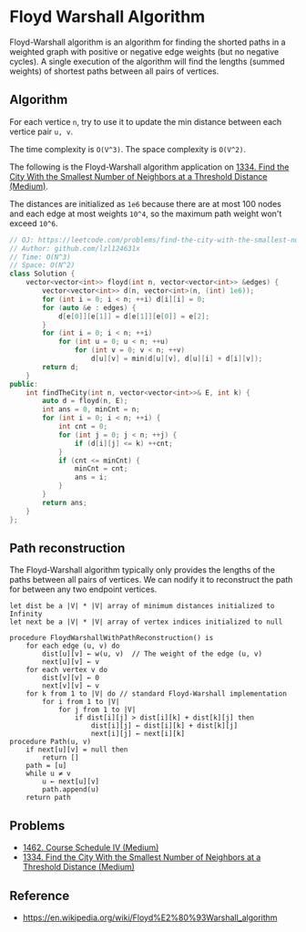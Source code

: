 # Floyd Warshall Algorithm

Floyd-Warshall algorithm is an algorithm for finding the shorted paths in a weighted graph with positive or negative edge weights (but no negative cycles). A single execution of the algorithm will find the lengths (summed weights) of shortest paths between all pairs of vertices.

## Algorithm

For each vertice `n`, try to use it to update the min distance between each vertice pair `u, v`.

The time complexity is `O(V^3)`. The space complexity is `O(V^2)`.

The following is the Floyd-Warshall algorithm application on [1334. Find the City With the Smallest Number of Neighbors at a Threshold Distance (Medium)](https://leetcode.com/problems/find-the-city-with-the-smallest-number-of-neighbors-at-a-threshold-distance/).

The distances are initialized as `1e6` because there are at most 100 nodes and each edge at most weights `10^4`, so the maximum path weight won't exceed `10^6`.

```cpp
// OJ: https://leetcode.com/problems/find-the-city-with-the-smallest-number-of-neighbors-at-a-threshold-distance/
// Author: github.com/lzl124631x
// Time: O(N^3)
// Space: O(N^2)
class Solution {
    vector<vector<int>> floyd(int n, vector<vector<int>> &edges) {
        vector<vector<int>> d(n, vector<int>(n, (int) 1e6));
        for (int i = 0; i < n; ++i) d[i][i] = 0;
        for (auto &e : edges) {
            d[e[0]][e[1]] = d[e[1]][e[0]] = e[2];
        }
        for (int i = 0; i < n; ++i) 
            for (int u = 0; u < n; ++u) 
                for (int v = 0; v < n; ++v) 
                    d[u][v] = min(d[u][v], d[u][i] + d[i][v]);
        return d;
    }
public:
    int findTheCity(int n, vector<vector<int>>& E, int k) {
        auto d = floyd(n, E);
        int ans = 0, minCnt = n;
        for (int i = 0; i < n; ++i) {
            int cnt = 0;
            for (int j = 0; j < n; ++j) {
                if (d[i][j] <= k) ++cnt;
            }
            if (cnt <= minCnt) {
                minCnt = cnt;
                ans = i;
            }
        }
        return ans;
    }
};
```

## Path reconstruction

The Floyd-Warshall algorithm typically only provides the lengths of the paths between all pairs of vertices. We can nodify it to reconstruct the path for between any two endpoint vertices.

```
let dist be a |V| * |V| array of minimum distances initialized to Infinity
let next be a |V| * |V| array of vertex indices initialized to null

procedure FloydWarshallWithPathReconstruction() is
    for each edge (u, v) do
        dist[u][v] ← w(u, v)  // The weight of the edge (u, v)
        next[u][v] ← v
    for each vertex v do
        dist[v][v] ← 0
        next[v][v] ← v
    for k from 1 to |V| do // standard Floyd-Warshall implementation
        for i from 1 to |V|
            for j from 1 to |V|
                if dist[i][j] > dist[i][k] + dist[k][j] then
                    dist[i][j] ← dist[i][k] + dist[k][j]
                    next[i][j] ← next[i][k]
procedure Path(u, v)
    if next[u][v] = null then
        return []
    path = [u]
    while u ≠ v
        u ← next[u][v]
        path.append(u)
    return path
```

## Problems

* [1462. Course Schedule IV (Medium)](https://leetcode.com/problems/course-schedule-iv/)
* [1334. Find the City With the Smallest Number of Neighbors at a Threshold Distance (Medium)](https://leetcode.com/problems/find-the-city-with-the-smallest-number-of-neighbors-at-a-threshold-distance/)

## Reference

* https://en.wikipedia.org/wiki/Floyd%E2%80%93Warshall_algorithm